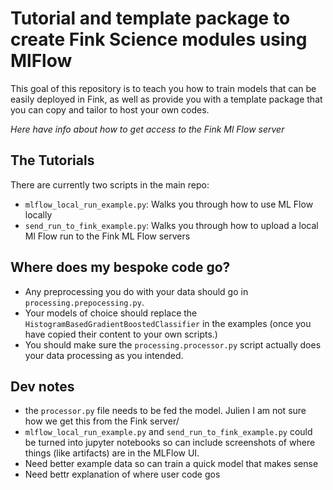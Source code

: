 # Tutorial and template package to create Fink Science modules using MlFlow

This goal of this repository is to teach you how to train models that can be easily deployed in Fink, 
as well as provide you with a template package that you can copy and tailor to host your own codes. 

_Here have info about how to get access to the Fink Ml Flow server_

## The Tutorials
There are currently two scripts in the main repo: 
* `mlflow_local_run_example.py`: Walks you through how to use ML Flow locally 
* `send_run_to_fink_example.py`: Walks you through how to upload a local Ml Flow run to the Fink ML Flow servers

## Where does my bespoke code go?
- Any preprocessing you do with your data should go in `processing.prepocessing.py`. 
- Your models of choice should replace the `HistogramBasedGradientBoostedClassifier` in the examples (once you have copied their content to your own scripts.) 
- You should make sure the `processing.processor.py` script actually does your data processing as you intended. 


## Dev notes
- the `processor.py` file needs to be fed the model. Julien I am not sure how we get this from the Fink server/
- `mlflow_local_run_example.py` and `send_run_to_fink_example.py` could be turned into jupyter notebooks so can include screenshots of where things (like artifacts) are in the MLFlow UI. 
- Need better example data so can train a quick model that makes sense 
- Need bettr explanation of where user code gos


